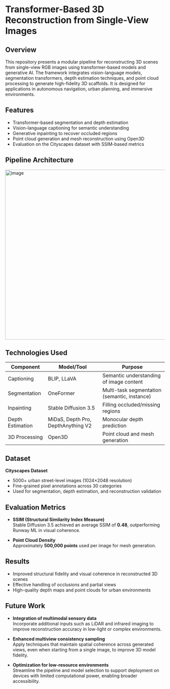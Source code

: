 # Transformer-Based 3D Reconstruction from Single-View Images

## Overview

This repository presents a modular pipeline for reconstructing 3D scenes from single-view RGB images using transformer-based models and generative AI. The framework integrates vision-language models, segmentation transformers, depth estimation techniques, and point cloud processing to generate high-fidelity 3D scaffolds. It is designed for applications in autonomous navigation, urban planning, and immersive environments.

## Features

- Transformer-based segmentation and depth estimation
- Vision-language captioning for semantic understanding
- Generative inpainting to recover occluded regions
- Point cloud generation and mesh reconstruction using Open3D
- Evaluation on the Cityscapes dataset with SSIM-based metrics

## Pipeline Architecture
<img width="1194" height="535" alt="image" src="https://github.com/user-attachments/assets/feac6b2c-ba8e-482a-9fdf-fdb515a45409" />

## Technologies Used

| Component         | Model/Tool                  | Purpose                                      |
|------------------|-----------------------------|----------------------------------------------|
| Captioning       | BLIP, LLaVA                 | Semantic understanding of image content      |
| Segmentation     | OneFormer                   | Multi-task segmentation (semantic, instance) |
| Inpainting       | Stable Diffusion 3.5        | Filling occluded/missing regions             |
| Depth Estimation | MiDaS, Depth Pro, DepthAnything V2 | Monocular depth prediction             |
| 3D Processing    | Open3D                      | Point cloud and mesh generation              |

## Dataset

**Cityscapes Dataset**

- 5000+ urban street-level images (1024×2048 resolution)
- Fine-grained pixel annotations across 30 categories
- Used for segmentation, depth estimation, and reconstruction validation

## Evaluation Metrics

- **SSIM (Structural Similarity Index Measure)**  
  Stable Diffusion 3.5 achieved an average SSIM of **0.48**, outperforming Runway ML in visual coherence.
  
- **Point Cloud Density**  
  Approximately **500,000 points** used per image for mesh generation.

## Results

- Improved structural fidelity and visual coherence in reconstructed 3D scenes
- Effective handling of occlusions and partial views
- High-quality depth maps and point clouds for urban environments

## Future Work

- **Integration of multimodal sensory data**  
  Incorporate additional inputs such as LiDAR and infrared imaging to improve reconstruction accuracy in low-light or complex environments.

- **Enhanced multiview consistency sampling**  
  Apply techniques that maintain spatial coherence across generated views, even when starting from a single image, to improve 3D model fidelity.

- **Optimization for low-resource environments**  
  Streamline the pipeline and model selection to support deployment on devices with limited computational power, enabling broader accessibility.


